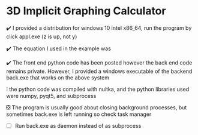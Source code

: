 # 3D Implicit Graphing Calculator

:heavy_check_mark: I provided a distribution for windows 10 intel x86_64, run the program by click appl.exe (z is up, not y)

:heavy_check_mark: The equation I used in the example was

:heavy_check_mark: The front end python code has been posted however the back end code remains private. However, I provided a windows executable of the backend back.exe that works on the above system

:grey_exclamation: the python code was compiled with nuitka, and the python libraries used were numpy, pyqt5, and subprocess

:negative_squared_cross_mark: The program is usually good about closing background processes, but sometimes back.exe is left running so check task manager

- [ ] Run back.exe as daemon instead of as subprocess
